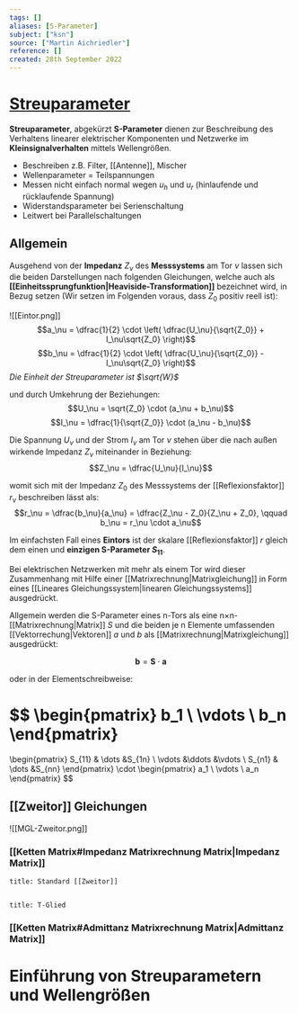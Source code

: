 ```yaml
---
tags: []
aliases: [S-Parameter]
subject: ["ksn"]
source: ["Martin Aichriedler"]
reference: []
created: 28th September 2022
---
```


# [Streuparameter](https://de.wikipedia.org/wiki/Streuparameter)
**Streuparameter**, abgekürzt **S-Parameter** dienen zur Beschreibung des Verhaltens linearer elektrischer Komponenten und Netzwerke im **Kleinsignalverhalten** mittels Wellengrößen.

- Beschreiben z.B. Filter, [[Antenne]], Mischer
- Wellenparameter = Teilspannungen 
- Messen nicht einfach normal wegen $u_{h}$ und $u_{r}$ (hinlaufende und rücklaufende Spannung)
- Widerstandsparameter bei Serienschaltung
- Leitwert bei Parallelschaltungen

## Allgemein
Ausgehend von der **Impedanz** $Z_\nu$ des **Messsystems** am Tor $\nu$ lassen sich die beiden Darstellungen nach folgenden Gleichungen, welche auch als **[[Einheitssprungfunktion|Heaviside-Transformation]]** bezeichnet wird, in Bezug setzen (Wir setzen im Folgenden voraus, dass $Z_0$ positiv reell ist):

![[Eintor.png]]$$a_\nu = \dfrac{1}{2} \cdot \left( \dfrac{U_\nu}{\sqrt{Z_0}} + I_\nu\sqrt{Z_0} \right)$$$$b_\nu = \dfrac{1}{2} \cdot \left( \dfrac{U_\nu}{\sqrt{Z_0}} - I_\nu\sqrt{Z_0} \right)$$
*Die Einheit der Streuparameter ist $\sqrt{W}$*

und durch Umkehrung der Beziehungen:
$$U_\nu = \sqrt{Z_0} \cdot (a_\nu + b_\nu)$$
$$I_\nu = \dfrac{1}{\sqrt{Z_0}} \cdot (a_\nu - b_\nu)$$

Die Spannung $U_\nu$ und der Strom $I_{\nu}$ am Tor $\nu$ stehen über die nach außen wirkende Impedanz $Z_\nu$ miteinander in Beziehung:
$$Z_\nu = \dfrac{U_\nu}{I_\nu}$$

womit sich mit der Impedanz $Z_{0}$ des Messsystems der [[Reflexionsfaktor]] $r_{\nu}$ beschreiben lässt als:
$$r_\nu = \dfrac{b_\nu}{a_\nu} = \dfrac{Z_\nu - Z_0}{Z_\nu + Z_0}, \qquad b_\nu = r_\nu \cdot a_\nu$$

Im einfachsten Fall eines **Eintors** ist der skalare [[Reflexionsfaktor]] $r$ gleich dem einen und **einzigen S-Parameter $S_{11}$**.

Bei elektrischen Netzwerken mit mehr als einem Tor wird dieser Zusammenhang mit Hilfe einer [[Matrixrechnung|Matrixgleichung]] in Form eines [[Lineares Gleichungssystem|linearen Gleichungssystems]] ausgedrückt.

Allgemein werden die S-Parameter eines n-Tors als eine n×n-[[Matrixrechnung|Matrix]] $S$ und die beiden je n Elemente umfassenden [[Vektorrechung|Vektoren]] $a$ und $b$ als [[Matrixrechnung|Matrixgleichung]] ausgedrückt:

$$\mathbf{b} = \mathbf{S} \cdot \mathbf{a}$$

oder in der Elementschreibweise:

$$
\begin{pmatrix}
    b_1    \\
    \vdots \\
    b_n
\end{pmatrix}
=
\begin{pmatrix}
    S_{11} & \dots &S_{1n} \\
    \vdots &\ddots &\vdots \\
    S_{n1} & \dots &S_{nn}
\end{pmatrix}
\cdot
\begin{pmatrix}
    a_1    \\
    \vdots \\
    a_n
\end{pmatrix}
$$

## [[Zweitor]] Gleichungen
![[MGL-Zweitor.png]]
### [[Ketten Matrix#Impedanz Matrixrechnung Matrix|Impedanz Matrix]]

```ad-example
title: Standard [[Zweitor]]
 
```

```ad-example
title: T-Glied
```

### [[Ketten Matrix#Admittanz Matrixrechnung Matrix|Admittanz Matrix]]

# Einführung von Streuparametern und Wellengrößen
